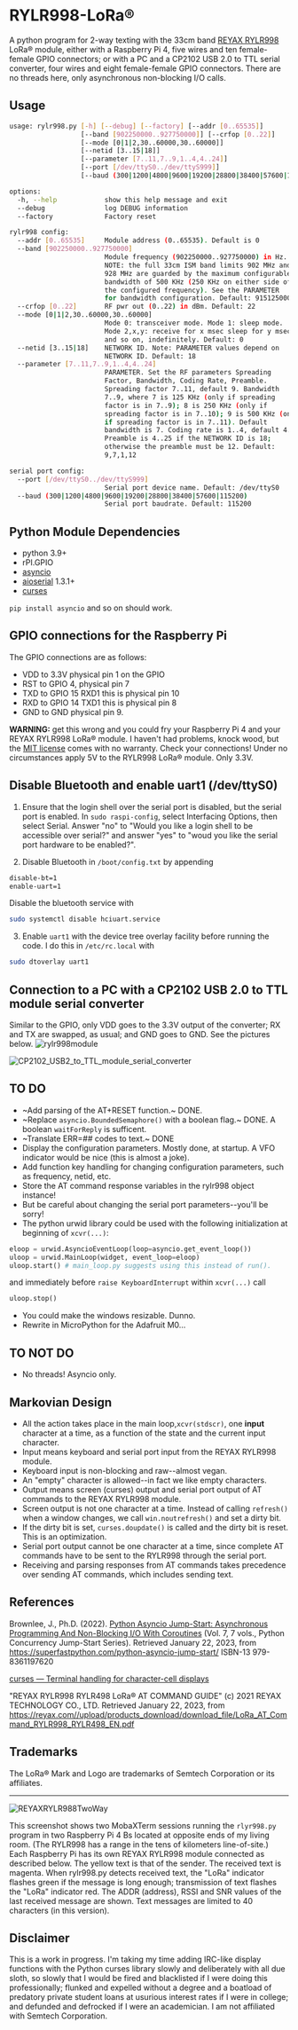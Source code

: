 # RYLR998-LoRa® 

A python program for 2-way texting with the 33cm band
[REYAX RYLR998](https://reyax.com/products/rylr998/) LoRa® module, 
either with a Raspberry Pi 4, five wires and ten female-female 
GPIO connectors; or with a PC and a CP2102 USB 2.0 to TTL serial 
converter, four wires and eight female-female GPIO connectors. 
There are no threads here, only asynchronous non-blocking I/O calls.

## Usage
```bash
usage: rylr998.py [-h] [--debug] [--factory] [--addr [0..65535]]
                  [--band [902250000..927750000]] [--crfop [0..22]]
                  [--mode [0|1|2,30..60000,30..60000]]
                  [--netid [3..15|18]]
                  [--parameter [7..11,7..9,1..4,4..24]]
                  [--port [/dev/ttyS0../dev/ttyS999]]
                  [--baud (300|1200|4800|9600|19200|28800|38400|57600|115200)]

options:
  -h, --help            show this help message and exit
  --debug               log DEBUG information
  --factory             Factory reset

rylr998 config:
  --addr [0..65535]     Module address (0..65535). Default is 0
  --band [902250000..927750000]
                        Module frequency (902250000..927750000) in Hz.
                        NOTE: the full 33cm ISM band limits 902 MHz and
                        928 MHz are guarded by the maximum configurable
                        bandwidth of 500 KHz (250 KHz on either side of
                        the configured frequency). See the PARAMETER
                        for bandwidth configuration. Default: 915125000
  --crfop [0..22]       RF pwr out (0..22) in dBm. Default: 22
  --mode [0|1|2,30..60000,30..60000]
                        Mode 0: transceiver mode. Mode 1: sleep mode.
                        Mode 2,x,y: receive for x msec sleep for y msec
                        and so on, indefinitely. Default: 0
  --netid [3..15|18]    NETWORK ID. Note: PARAMETER values depend on
                        NETWORK ID. Default: 18
  --parameter [7..11,7..9,1..4,4..24]
                        PARAMETER. Set the RF parameters Spreading
                        Factor, Bandwidth, Coding Rate, Preamble.
                        Spreading factor 7..11, default 9. Bandwidth
                        7..9, where 7 is 125 KHz (only if spreading
                        factor is in 7..9); 8 is 250 KHz (only if
                        spreading factor is in 7..10); 9 is 500 KHz (only
                        if spreading factor is in 7..11). Default
                        bandwidth is 7. Coding rate is 1..4, default 4.
                        Preamble is 4..25 if the NETWORK ID is 18;
                        otherwise the preamble must be 12. Default:
                        9,7,1,12

serial port config:
  --port [/dev/ttyS0../dev/ttyS999]
                        Serial port device name. Default: /dev/ttyS0
  --baud (300|1200|4800|9600|19200|28800|38400|57600|115200)
                        Serial port baudrate. Default: 115200
```

## Python Module Dependencies

* python 3.9+
* rPI.GPIO
* [asyncio](https://pypi.org/project/asyncio/)
* [aioserial](https://pypi.org/project/aioserial/) 1.3.1+
* [curses](https://docs.python.org/3/library/curses.html) 

`pip install asyncio` and so on should work.

## GPIO connections for the Raspberry Pi

The GPIO connections are as follows:

* VDD to 3.3V physical pin 1 on the GPIO
* RST to GPIO 4, physical pin 7
* TXD to GPIO 15 RXD1 this is physical pin 10
* RXD to GPIO 14 TXD1 this is physical pin 8
* GND to GND physical pin 9.

**WARNING:** get this wrong and you could fry your Raspberry Pi 4 and your REYAX RYLR998 LoRa® module. 
I haven't had problems, knock wood, but the [MIT license](https://github.com/flengyel/RYLR998-LoRa/blob/main/LICENSE) 
comes with no warranty. Check your connections! Under no circumstances apply 5V to the RYLR998 LoRa® module. Only 3.3V. 

## Disable Bluetooth and enable uart1 (/dev/ttyS0)

1. Ensure that the login shell over the serial port is disabled, but the serial port is enabled. 
In `sudo raspi-config`, select Interfacing Options, then select Serial. Answer "no" to "Would you like a login shell to be accessible over serial?" and answer "yes"  to "woud you like the serial port hardware to be enabled?".

2. Disable Bluetooth in ```/boot/config.txt``` by appending 
```bash
disable-bt=1
enable-uart=1 
```
Disable the bluetooth service with 
```bash
sudo systemctl disable hciuart.service
```

3. Enable `uart1` with the device tree overlay facility before running the code. I do this in `/etc/rc.local` with 

```bash
sudo dtoverlay uart1
```

## Connection to a PC with a CP2102 USB 2.0 to TTL module serial converter

Similar to the GPIO, only VDD goes to the 3.3V output of the converter; RX and TX are swapped, as usual; and GND goes to GND.
See the pictures below.
![rylr998module](https://user-images.githubusercontent.com/431946/216791228-058dd28e-4c32-43dd-a351-1a0bd575dc06.jpg)


![CP2102_USB2_to_TTL_module_serial_converter](https://user-images.githubusercontent.com/431946/216791243-bd2dd829-fa44-45e2-9f36-a1b2585429bb.jpg)

## TO DO

* ~Add parsing of the AT+RESET function.~ DONE. 
* ~Replace  `asyncio.BoundedSemaphore()` with a boolean flag.~ DONE. A boolean `waitForReply`  is sufficent.
* ~Translate ERR=## codes to text.~ DONE
* Display the configuration parameters. Mostly done, at startup. A VFO indicator would be nice (this is almost a joke). 
* Add function key handling for changing configuration parameters, such as frequency, netid, etc.
* Store the AT command response variables in the rylr998 object instance!
* But be careful about changing the serial port parameters--you'll be sorry! 
* The python urwid library could be used with the following initialization at  beginning of `xcvr(...)`:

```python
eloop = urwid.AsyncioEventLoop(loop=asyncio.get_event_loop())
uloop = urwid.MainLoop(widget, event_loop=eloop)
uloop.start() # main_loop.py suggests using this instead of run().
```

and immediately before `raise KeyboardInterrupt` within `xcvr(...)` call 

```python
uloop.stop()
```

* You could make the windows resizable. Dunno.
* Rewrite in MicroPython for the Adafruit M0... 

## TO NOT DO

* No threads! Asyncio only.

## Markovian Design

* All the action takes place in the main loop,`xcvr(stdscr)`, one **input** character at a time, as a function of the state and the current input character.
* Input means keyboard and serial port input from the REYAX RYLR998 module.
* Keyboard input is non-blocking and raw--almost vegan. 
* An "empty" character is allowed--in fact we like empty characters.
* Output means screen (curses) output and serial port output of AT commands to the REYAX RYLR998 module.
* Screen output is not one character at a time. Instead of calling `refresh()` when a window changes, we call `win.noutrefresh()` and set a dirty bit. 
* If the dirty bit is set, `curses.doupdate()` is called and the dirty bit is reset. This is an optimization.
*  Serial port output cannot be one character at a time, since complete AT commands have to be sent to the RYLR998 through the serial port.
*  Receiving and parsing responses from AT commands takes precedence over sending AT commands, which includes sending text.

## References

Brownlee, J., Ph.D. (2022). [Python Asyncio Jump-Start: Asynchronous Programming And Non-Blocking I/O With Coroutines](https://superfastpython.com/python-asyncio-jump-start/) (Vol. 7, 7 vols., Python Concurrency Jump-Start Series). Retrieved January 22, 2023, from https://superfastpython.com/python-asyncio-jump-start/ ISBN-13 979-8361197620

[curses — Terminal handling for character-cell displays](https://docs.python.org/3/library/curses.html)

 "REYAX RYLR998 RYLR498 LoRa® AT COMMAND GUIDE" (c) 2021 REYAX TECHNOLOGY CO., LTD. Retrieved January 22, 2023, from https://reyax.com//upload/products_download/download_file/LoRa_AT_Command_RYLR998_RYLR498_EN.pdf

## Trademarks

The LoRa® Mark and Logo are trademarks of Semtech Corporation or its affiliates.

---

![REYAXRYLR988TwoWay](https://user-images.githubusercontent.com/431946/214753395-8db614de-1e25-42e7-bde6-571a45fcc902.gif)


This screenshot shows two MobaXTerm sessions running the `rlyr998.py` program in two  Raspberry Pi 4 Bs located at opposite ends of my living room. (The RYLR998 has a range in the tens of kilometers line-of-site.) Each Raspberry Pi has its own REYAX RYLR998 module connected as described below. The yellow text is that of the sender. The received text is magenta. When rylr998.py detects received text, the "LoRa" indicator flashes green if the message is long enough; transmission of text flashes the "LoRa" indicator red. The ADDR (address), RSSI and SNR values of the last received message are shown. Text messages are limited to 40 characters (in this version). 


## Disclaimer

This is a work in progress.  I'm taking my time adding IRC-like display functions with the Python curses library slowly and deliberately with all due sloth, so slowly that I would be fired and blacklisted if I were doing this professionally; flunked and expelled without a degree and a boatload of predatory private student loans at usurious interest rates if I were in college; and defunded and defrocked if I were an academician. I am not affiliated with Semtech Corporation.

